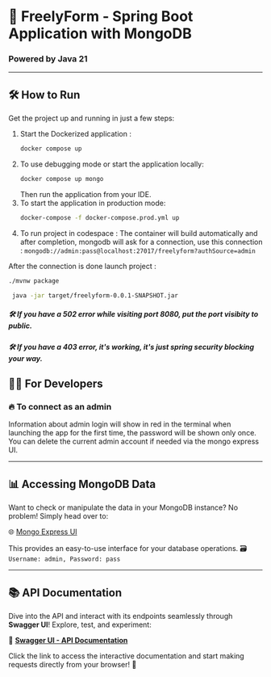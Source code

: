 # 🚀 **FreelyForm** - Spring Boot Application with MongoDB

### Powered by **Java 21**

---

## 🛠️ **How to Run**

Get the project up and running in just a few steps:

1. Start the Dockerized application : 
    ```bash
   docker compose up
   ```
2. To use debugging mode or start the application locally:
    ```bash
   docker compose up mongo 
   ```
   Then run the application from your IDE.
3. To start the application in production mode:
    ```bash
   docker-compose -f docker-compose.prod.yml up
   ```
4. To run project in codespace :
The container will build automatically and after completion, mongodb will ask for a connection, use this connection : 
```mongodb://admin:pass@localhost:27017/freelyform?authSource=admin```

After the connection is done launch project : 

   ```bash
   ./mvnw package
   ```
   ```bash
    java -jar target/freelyform-0.0.1-SNAPSHOT.jar
   ```

##### 🛠️ If you have a 502 error while visiting port 8080, put the port visibity to public.
##### 🛠️ If you have a 403 error, it's working, it's just spring security blocking your way.

## 👩‍💻 **For Developers**

### 🔥 **To connect as an admin**

Information about admin login will show in red in the terminal when launching the app for the first time, the password will be shown only once.
You can delete the current admin account if needed via the mongo express UI.

---

## 📊 **Accessing MongoDB Data**

Want to check or manipulate the data in your MongoDB instance? No problem! Simply head over to:

🌐 [Mongo Express UI](http://localhost:8081)

This provides an easy-to-use interface for your database operations. 🗃️
``` Username: admin, Password: pass ```

---

## 📚 **API Documentation**

Dive into the API and interact with its endpoints seamlessly through **Swagger UI**! Explore, test, and experiment:

🔗 **[Swagger UI - API Documentation](http://localhost:8080/swagger-ui/index.html)**

Click the link to access the interactive documentation and start making requests directly from your browser! 🚀



